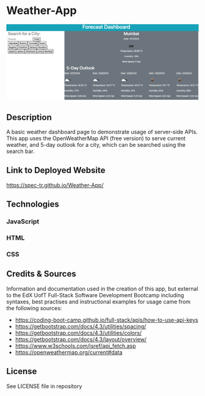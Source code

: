 # Weather-App

![Screenshot of the app as viewed in a desktop browser](assets/images/weatherAppCap.png)

## Description

A basic weather dashboard page to demonstrate usage of server-side APIs. This app uses the OpenWeatherMap API (free version) to serve current weather, and 5-day outlook for a city, which can be searched using the search bar.

## Link to Deployed Website

https://spec-tr.github.io/Weather-App/


## Technologies

### JavaScript
### HTML
### CSS

## Credits & Sources

Information and documentation used in the creation of this app, but external to the EdX UofT Full-Stack Software Development Bootcamp including syntaxes, best practises and instructional examples for usage came from the following sources:

- https://coding-boot-camp.github.io/full-stack/apis/how-to-use-api-keys
- https://getbootstrap.com/docs/4.3/utilities/spacing/
- https://getbootstrap.com/docs/4.3/utilities/colors/
- https://getbootstrap.com/docs/4.3/layout/overview/
- https://www.w3schools.com/jsref/api_fetch.asp
- https://openweathermap.org/current#data 

## License

See LICENSE file in repository

